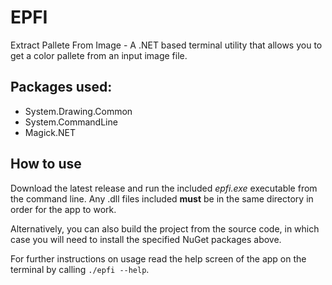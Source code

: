 # EPFI
Extract Pallete From Image - A .NET based terminal utility that allows you to get a color pallete from an input image file.

## Packages used:
- System.Drawing.Common
- System.CommandLine
- Magick.NET

## How to use
Download the latest release and run the included *epfi.exe* executable from the command line.
Any .dll files included **must** be in the same directory in order for the app to work.

Alternatively, you can also build the project from the source code, in which case you will need to install the specified NuGet packages above.

For further instructions on usage read the help screen of the app on the terminal by calling `./epfi --help`.
